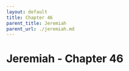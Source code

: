 ```yaml
---
layout: default
title: Chapter 46
parent_title: Jeremiah
parent_url: ./jeremiah.md
---
```


# Jeremiah - Chapter 46
